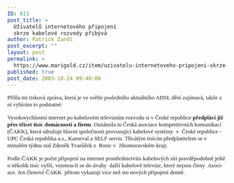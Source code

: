```yaml
---
ID: 611
post_title: >
  Uživatelů internetového připojení
  skrze kabelové rozvody přibývá
author: Patrick Zandl
post_excerpt: ""
layout: post
permalink: >
  https://www.marigold.cz/item/uzivatelu-internetoveho-pripojeni-skrze-kabelove-rozvody-pribyva
published: true
post_date: 2003-10-24 09:40:00
---
```

<P><FONT face="Arial CE" size=2>Přišla mi tisková zpráva, která je ve světle posledního aktuálního ADSL dění zajímavá, takže z ní vybírám to podstatné:</FONT></P>
<P><FONT face="Arial CE" size=2>Vysokorychlostní internet po kabelovém televizním rozvodu si v České republice <STRONG>předplácí již přes třicet tisíc domácností a firem</STRONG>. Oznámila to Česká asociace kompetitivních komunikací (ČAKK), která sdružuje hlavní společnosti provozující kabelové systémy&#160; v&#160; České republice - UPC Česká republika a.s., Karneval a SELF servis. Třicátým tisícím předplatitelem se v minulém týdnu stal Zdeněk Tvarůžek z&#160; Rosic v&#160; Jihomoravském kraji.</FONT> </P>
<P><SPAN lang=cs><FONT face="Arial CE" size=2>Podle ČAKK je počet připojení na internet prostřednictvím kabelových sítí pravděpodobně ještě o několik tisíc vyšší, vezmou-li se do úvahy&#160; další kabelové televize, které nejsou členy&#160; Asociace. Jen členové ČAKK&#160; přitom vykazují více než sto nových připojení denně.</FONT></SPAN></P>